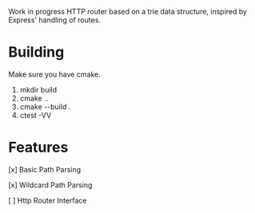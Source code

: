 Work in progress HTTP router based on a trie data structure, inspired by Express' handling of routes.

# Building

Make sure you have cmake.

1. mkdir build
1. cmake ..
1. cmake --build .
1. ctest -VV

# Features

[x] Basic Path Parsing

[x] Wildcard Path Parsing

[ ] Http Router Interface
